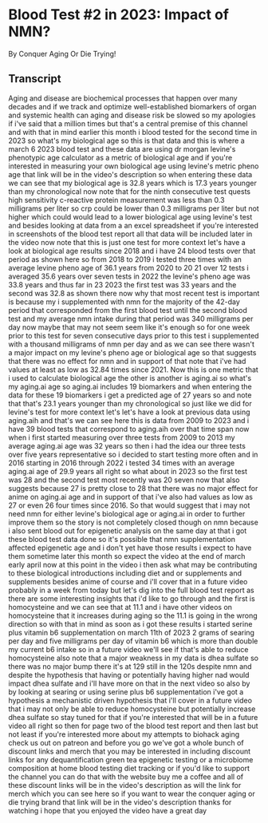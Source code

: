 # Blood Test #2 in 2023: Impact of NMN?

By Conquer Aging Or Die Trying! 


## Transcript

Aging and disease are biochemical processes that happen over many decades and if we track and optimize well-established biomarkers of organ and systemic health can aging and disease risk be slowed so my apologies if i've said that a million times but that's a central premise of this channel and with that in mind earlier this month i blood tested for the second time in 2023 so what's my biological age so this is that data and this is where a march 6 2023 blood test and these data are using dr morgan levine's phenotypic age calculator as a metric of biological age and if you're interested in measuring your own biological age using levine's metric pheno age that link will be in the video's description so when entering these data we can see that my biological age is 32.8 years which is 17.3 years younger than my chronological now note that for the ninth consecutive test quests high sensitivity c-reactive protein measurement was less than 0.3 milligrams per liter so crp could be lower than 0.3 milligrams per liter but not higher which could would lead to a lower biological age using levine's test and besides looking at data from a an excel spreadsheet if you're interested in screenshots of the blood test report all that data will be included later in the video now note that this is just one test for more context let's have a look at biological age results since 2018 and i have 24 blood tests over that period as shown here so from 2018 to 2019 i tested three times with an average levine pheno age of 36.1 years from 2020 to 20 21 over 12 tests i averaged 35.6 years over seven tests in 2022 the levine's pheno age was 33.8 years and thus far in 23 2023 the first test was 33 years and the second was 32.8 as shown there now why that most recent test is important is because my i supplemented with nmn for the majority of the 42-day period that corresponded from the first blood test until the second blood test and my average nmn intake during that period was 340 milligrams per day now maybe that may not seem seem like it's enough so for one week prior to this test for seven consecutive days prior to this test i supplemented with a thousand milligrams of nmn per day and as we can see there wasn't a major impact on my levine's pheno age or biological age so that suggests that there was no effect for nmn and in support of that note that i've had values at least as low as 32.84 times since 2021. Now this is one metric that i used to calculate biological age the other is another is aging.ai so what's my aging.ai age so aging.ai includes 19 biomarkers and when entering the data for these 19 biomarkers i get a predicted age of 27 years so and note that that's 23.1 years younger than my chronological so just like we did for levine's test for more context let's let's have a look at previous data using aging.aih and that's we can see here this is data from 2009 to 2023 and i have 39 blood tests that correspond to aging.aih over that time span now when i first started measuring over three tests from 2009 to 2013 my average aging.ai age was 32 years so then i had the idea our three tests over five years representative so i decided to start testing more often and in 2016 starting in 2016 through 2022 i tested 34 times with an average aging.ai age of 29.9 years all right so what about in 2023 so the first test was 28 and the second test most recently was 20 seven now that also suggests because 27 is pretty close to 28 that there was no major effect for anime on aging.ai age and in support of that i've also had values as low as 27 or even 26 four times since 2016. So that would suggest that i may not need nmn for either levine's biological age or aging.ai in order to further improve them so the story is not completely closed though on nmn because i also sent blood out for epigenetic analysis on the same day at that i got these blood test data done so it's possible that nmn supplementation affected epigenetic age and i don't yet have those results i expect to have them sometime later this month so expect the video at the end of march early april now at this point in the video i then ask what may be contributing to these biological introductions including diet and or supplements and supplements besides anime of course and i'll cover that in a future video probably in a week from today but let's dig into the full blood test report as there are some interesting insights that i'd like to go through and the first is homocysteine and we can see that at 11.1 and i have other videos on homocysteine that it increases during aging so the 11.1 is going in the wrong direction so with that in mind as soon as i got these results i started serine plus vitamin b6 supplementation on march 11th of 2023 2 grams of searing per day and five milligrams per day of vitamin b6 which is more than double my current b6 intake so in a future video we'll see if that's able to reduce homocysteine also note that a major weakness in my data is dhea sulfate so there was no major bump there it's at 129 still in the 120s despite nmn and despite the hypothesis that having or potentially having higher nad would impact dhea sulfate and i'll have more on that in the next video so also by by looking at searing or using serine plus b6 supplementation i've got a hypothesis a mechanistic driven hypothesis that i'll cover in a future video that i may not only be able to reduce homocysteine but potentially increase dhea sulfate so stay tuned for that if you're interested that will be in a future video all right so then for page two of the blood test report and then last but not least if you're interested more about my attempts to biohack aging check us out on patreon and before you go we've got a whole bunch of discount links and merch that you may be interested in including discount links for any dequantification green tea epigenetic testing or a microbiome composition at home blood testing diet tracking or if you'd like to support the channel you can do that with the website buy me a coffee and all of these discount links will be in the video's description as will the link for merch which you can see here so if you want to wear the conquer aging or die trying brand that link will be in the video's description thanks for watching i hope that you enjoyed the video have a great day
